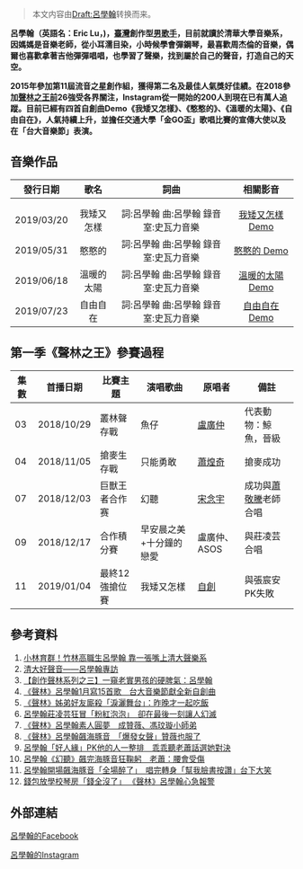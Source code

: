 > 本文内容由[Draft:呂學翰](https://zh.wikipedia.org/wiki/Draft:呂學翰)转换而来。


**呂學翰（英語名：**Eric Lu**，)，[臺灣](../Page/臺灣.md "wikilink")創作型[男歌手](https://zh.wikipedia.org/wiki/男歌手 "wikilink")，目前就讀於清華大學音樂系，因媽媽是音樂老師，從小耳濡目染，小時候學會彈鋼琴，最喜歡周杰倫的音樂，偶爾也喜歡拿著吉他彈彈唱唱，也學習了聲樂，找到屬於自己的聲音，打造自己的天空。**

**2015年參加第11屆流音之星創作組，獲得第二名及最佳人氣獎好佳績。在2018參加[聲林之王前](https://zh.wikipedia.org/wiki/聲林之王 "wikilink")26強受各界關注，Instagram從一開始的200人到現在已有萬人追蹤。目前已經有四首自創曲Demo《我矮又怎樣》、《憨憨的》、《溫暖的太陽》、《自由自在》，人氣持續上升，並擔任交通大學「金GO盃」歌唱比賽的宣傳大使以及在「台大音樂節」表演。**

## 音樂作品

|    發行日期    |  歌名   |          詞曲           |                               相關影音                               |
| :--------: | :---: | :-------------------: | :--------------------------------------------------------------: |
|            |       |                       |                                                                  |
|            |       |                       |                                                                  |
| 2019/03/20 | 我矮又怎樣 | 詞:呂學翰 曲:呂學翰 錄音室:史瓦力音樂 | [我矮又怎樣 Demo](https://streetvoice.com/ericlu_music/songs/577280/) |
| 2019/05/31 |  憨憨的  | 詞:呂學翰 曲:呂學翰 錄音室:史瓦力音樂 |  [憨憨的 Demo](https://streetvoice.com/ericlu_music/songs/583383/)  |
| 2019/06/18 | 溫暖的太陽 | 詞:呂學翰 曲:呂學翰 錄音室:史瓦力音樂 | [溫暖的太陽 Demo](https://streetvoice.com/ericlu_music/songs/584933/) |
| 2019/07/23 | 自由自在  | 詞:呂學翰 曲:呂學翰 錄音室:史瓦力音樂 | [自由自在 Demo](https://streetvoice.com/ericlu_music/songs/588530/)  |

## 第一季《聲林之王》參賽過程

| 集數 | 首播日期       | 比賽主題     | 演唱歌曲         | 原唱者                                                 | 備註                                      |
| -- | ---------- | -------- | ------------ | --------------------------------------------------- | --------------------------------------- |
| 03 | 2018/10/29 | 叢林聲存戰    | 魚仔           | [盧廣仲](../Page/盧廣仲.md "wikilink")                    | 代表動物：鯨魚，晉級                              |
| 04 | 2018/11/05 | 搶麥生存戰    | 只能勇敢         | [蕭煌奇](../Page/蕭煌奇.md "wikilink")                    | 搶麥成功                                    |
| 07 | 2018/12/03 | 巨獸王者合作赛  | 幻聽           | [宋念宇](https://zh.wikipedia.org/wiki/宋念宇 "wikilink") | 成功與[蕭敬騰](../Page/蕭敬騰.md "wikilink")老師合唱 |
| 09 | 2018/12/17 | 合作積分賽    | 早安晨之美+十分鐘的戀愛 | 盧廣仲、ASOS                                            | 與莊凌芸合唱                                  |
| 11 | 2019/01/04 | 最終12強搶位賽 | 我矮又怎樣        | [自創](https://zh.wikipedia.org/wiki/自創 "wikilink")   | 與張宸安PK失敗                                |

## 參考資料

1.  [小林育群！竹林高職生呂學翰 靠一張嘴上清大聲樂系](https://m.ltn.com.tw/amp/news/life/breakingnews/2062298?fbclid=IwAR04ntah4T3NlorD40w3XctVdYZbyc7JHsv6RJqgHBIdrAORcUVou6y7xxs)
2.  [清大好聲音——呂學翰專訪](https://observe.nthudmcc.tw/%e6%b8%85%e5%a4%a7%e5%a5%bd%e8%81%b2%e9%9f%b3-%e5%91%82%e5%ad%b8%e7%bf%b0%e5%b0%88%e8%a8%aa/?fbclid=IwAR3QQfy-4z_34ctDaf07_tl9iXn79aDR65dNmFoS5XnOAmhx14Zw1wzhZrc)
3.  [【創作聲林系列之三】一窺老實男孩的硬脾氣：呂學翰](https://boxenews.wixsite.com/boxenews/blog/s94703?fbclid=IwAR2fZR5gPO22aSGma0PlydY-SnLoKY6XKbF1vRYo26VPqQ1X9i215pp_3ik)
4.  [《聲林》呂學翰1月寫15首歌　台大音樂節獻全新自創曲](https://star.ettoday.net/news/1446219?fbclid=IwAR2Fc_SAicfgrA8f6Oye_MSxLAjfNcur_H-7zyXY9XHo2nE-B4WOygh_oAw)
5.  [《聲林》姊弟好友廝殺「淚灑舞台」：昨晚才一起吃飯](https://star.ettoday.net/news/1296974)
6.  [呂學翰莊凌芸狂冒「粉紅泡泡」　卻在最後一刻讓人幻滅](https://star.ettoday.net/news/1331348)
7.  [《聲林》呂學翰素人圓夢　成贊薇、馮玟璇小師弟](https://star.ettoday.net/news/1415348?fbclid=IwAR3PxMXFNfts4TtCsLm1MY9ZNZmmFcO3pg2o0VEcx76-YcRZ4ToVxv7iY5s)
8.  [《聲林》呂學翰飆海豚音　「爆發女聲」贊薇也服了](https://star.ettoday.net/news/1410725?fbclid=IwAR0mvHA98KJj3cE6MLCQUzuuI34_9dTPncbv1UpslQgmrxq__3pJHFLU8R4)
9.  [呂學翰「好人緣」PK他的人一整排　乖乖聽老蕭話選她對決](https://star.ettoday.net/news/1343268)
10. [呂學翰《幻聽》飆完海豚音狂鞠躬　老蕭：腰會受傷](https://star.ettoday.net/news/1319305)
11. [呂學翰開場飆海豚音「全場醉了」　唱完轉身「幫我臉書按讚」台下大笑](https://star.ettoday.net/news/1426916?from=fb_et_star&fbclid=IwAR1joFtJK-mPXlwXZ1-D5pX_L1OlTvSwd0hzUpNNxDqSDeGhfuHoX9xC3SI)
12. [錢包放學校琴房「錢全沒了」 《聲林》呂學翰心急報警](https://star.ettoday.net/news/1471555?fbclid=IwAR3qwQy_PCwSa7RPgTQzXFEYa3pniHOuTKyWogg-P-WHj_fUUZT_kKijGdg)

## 外部連結

[呂學翰的Facebook](https://www.facebook.com/eric.lu.music/?ref=br_rs)

[呂學翰的Instagram](https://www.instagram.com/eric_lu_music/)